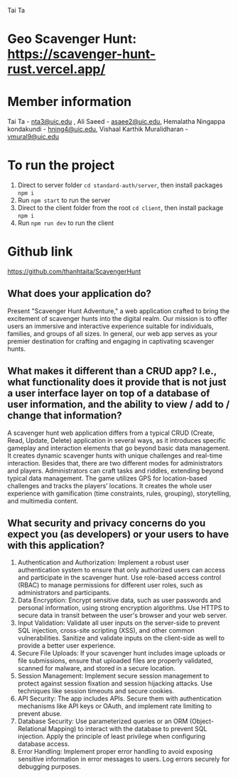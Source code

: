 Tai Ta

# Geo Scavenger Hunt: https://scavenger-hunt-rust.vercel.app/

# Member information

Tai Ta - nta3@uic.edu , Ali Saeed - asaee2@uic.edu, Hemalatha Ningappa kondakundi - hning4@uic.edu, Vishaal Karthik Muralidharan - vmural9@uic.edu

# To run the project

1. Direct to server folder `cd standard-auth/server`, then install packages `npm i`
2. Run `npm start` to run the server
3. Direct to the client folder from the root `cd client`, then install package `npm i`
4. Run `npm run dev` to run the client

# Github link

https://github.com/thanhtaita/ScavengerHunt

## What does your application do?

Present "Scavenger Hunt Adventure," a web application crafted to bring the excitement of scavenger hunts into the digital realm. Our mission is to offer users an immersive and interactive experience suitable for individuals, families, and groups of all sizes. In general, our web app serves as your premier destination for crafting and engaging in captivating scavenger hunts.

## What makes it different than a CRUD app? I.e., what functionality does it provide that is not just a user interface layer on top of a database of user information, and the ability to view / add to / change that information?

A scavenger hunt web application differs from a typical CRUD (Create, Read, Update, Delete) application in several ways, as it introduces specific gameplay and interaction elements that go beyond basic data management. It creates dynamic scavenger hunts with unique challenges and real-time interaction. Besides that, there are two different modes for administrators and players. Administrators can craft tasks and riddles, extending beyond typical data management. The game utilizes GPS for location-based challenges and tracks the players’ locations. It creates the whole user experience with gamification (time constraints, rules, grouping), storytelling, and multimedia content.

## What security and privacy concerns do you expect you (as developers) or your users to have with this application?

1. Authentication and Authorization:
   Implement a robust user authentication system to ensure that only authorized users can access and participate in the scavenger hunt.
   Use role-based access control (RBAC) to manage permissions for different user roles, such as administrators and participants.
2. Data Encryption:
   Encrypt sensitive data, such as user passwords and personal information, using strong encryption algorithms.
   Use HTTPS to secure data in transit between the user's browser and your web server.
3. Input Validation:
   Validate all user inputs on the server-side to prevent SQL injection, cross-site scripting (XSS), and other common vulnerabilities.
   Sanitize and validate inputs on the client-side as well to provide a better user experience.
4. Secure File Uploads:
   If your scavenger hunt includes image uploads or file submissions, ensure that uploaded files are properly validated, scanned for malware, and stored in a secure location.
5. Session Management:
   Implement secure session management to protect against session fixation and session hijacking attacks.
   Use techniques like session timeouts and secure cookies.
6. API Security:
   The app includes APIs. Secure them with authentication mechanisms like API keys or OAuth, and implement rate limiting to prevent abuse.
7. Database Security:
   Use parameterized queries or an ORM (Object-Relational Mapping) to interact with the database to prevent SQL injection.
   Apply the principle of least privilege when configuring database access.
8. Error Handling:
   Implement proper error handling to avoid exposing sensitive information in error messages to users.
   Log errors securely for debugging purposes.
